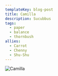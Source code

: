 ```yaml
---
templateKey: blog-post
title: Camilla
description: Sucubbus
tags:
  - paper
  - balance
  - thornbush
allies:
  - Carrot
  - Chenny
  - Shu-Shu
---
```

![Camilla](/img/Camilla.png)